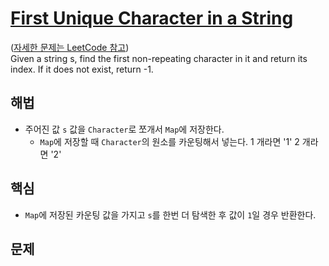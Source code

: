 # [First Unique Character in a String](https://github.com/malvr00/Java-algorithm/blob/master/leetcode/step2/src/Main.java)

([자세한 문제는 LeetCode 참고](https://leetcode.com/problems/first-unique-character-in-a-string/description/)) <br/>
Given a string s, find the first non-repeating character in it and return its index. If it does not exist, return -1.

## 해법
* 주어진 값 `s` 값을 `Character`로 쪼개서 `Map`에 저장한다.
  * `Map`에 저장할 때 `Character`의 원소를 카운팅해서 넣는다. 1 개라면 '1' 2 개라면 '2'

## 핵심
* `Map`에 저장된 카운팅 값을 가지고 `s`를 한번 더 탐색한 후 값이 `1`일 경우 반환한다.

## 문제
